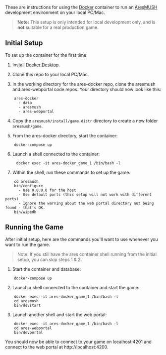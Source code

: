 These are instructions for using the [Docker](https://www.docker.com) container to run an [AresMUSH](https://aresmush.com) development environment on your local PC/Mac.

> **Note:** This setup is only intended for local development only, and is **not** suitable for a real production game.

## Initial Setup

To set up the container for the first time:

1. Install [Docker Desktop](https://www.docker.com/products/docker-desktop).

2. Clone this repo to your local PC/Mac.

3. In the working directory for the ares-docker repo, clone the aresmush and ares-webportal code repos. Your directory should now look like this:
  
```
    ares-docker
      - data
      - aresmush
      - ares-webportal
```

4. Copy the `aresmush/install/game.distr` directory to create a new folder `aresmush/game`.

5. From the ares-docker directory, start the container:

```   
    docker-compose up
```

6. Launch a shell connected to the container:
 
```
     docker exec -it ares-docker_game_1 /bin/bash -l
```

7. Within the shell, run these commands to set up the game:
 
```
    cd aresmush
    bin/configure
      - Use 0.0.0.0 for the host
      - Use default ports (this setup will not work with different ports)
      - Ignore the warning about the web portal directory not being found - that's OK.
    bin/wipedb
```

## Running the Game

After initial setup, here are the commands you'll want to use whenever you want to run the game.

> Note: If you still have the ares container shell running from the initial setup, you can skip steps 1 & 2.

1. Start the container and database:
 
```
    docker-compose up
```

2. Launch a shell connected to the container and start the game:
 
```
    docker exec -it ares-docker_game_1 /bin/bash -l
    cd aresmush
    bin/devstart
```

3. Launch another shell and start the web portal:
 
```
    docker exec -it ares-docker_game_1 /bin/bash -l
    cd ares-webportal
    bin/devportal
```

You should now be able to connect to your game on localhost:4201 and connect to the web portal at http://localhost:4200.